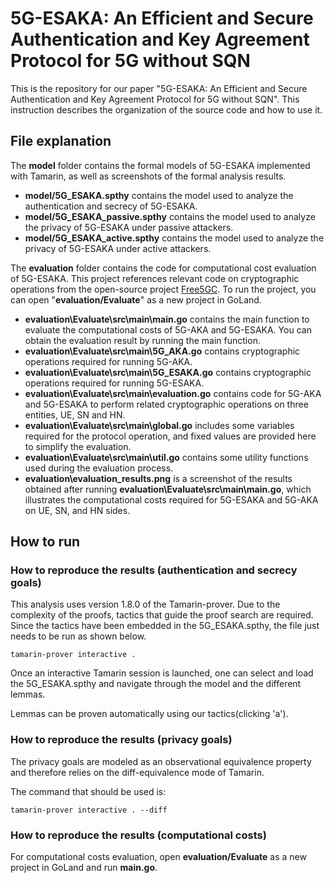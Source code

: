 # 5G-ESAKA: An Efficient and Secure Authentication and Key Agreement Protocol for 5G without SQN

This is the repository for our paper "5G-ESAKA: An Efficient and Secure Authentication and Key Agreement Protocol for 5G without SQN". This instruction describes the organization of the source code and how to use it.

## File explanation

The **model** folder contains the formal models of 5G-ESAKA implemented with Tamarin, as well as screenshots of the formal analysis results.

- **model/5G_ESAKA.spthy** contains the model used to analyze the authentication and secrecy of 5G-ESAKA.
- **model/5G_ESAKA_passive.spthy** contains the model used to analyze the privacy of 5G-ESAKA under passive attackers.
- **model/5G_ESAKA_active.spthy** contains the model used to analyze the privacy of 5G-ESAKA under active attackers.

The **evaluation** folder contains the code for computational cost evaluation of 5G-ESAKA. This project references relevant code on cryptographic operations from the open-source project [Free5GC](https://github.com/free5gc/free5gc). To run the project, you can open "**evaluation/Evaluate**" as a new project in GoLand.

- **evaluation\Evaluate\src\main\main.go** contains the main function to evaluate the computational costs of 5G-AKA and 5G-ESAKA. You can obtain the evaluation result by running the main function.
- **evaluation\Evaluate\src\main\5G_AKA.go** contains cryptographic operations required for running 5G-AKA.
- **evaluation\Evaluate\src\main\5G_ESAKA.go** contains cryptographic operations required for running 5G-ESAKA.
- **evaluation\Evaluate\src\main\evaluation.go** contains code for 5G-AKA and 5G-ESAKA to perform related cryptographic operations on three entities, UE, SN and HN.
- **evaluation\Evaluate\src\main\global.go** includes some variables required for the protocol operation, and fixed values are provided here to simplify the evaluation.
- **evaluation\Evaluate\src\main\util.go** contains some utility functions used during the evaluation process.
- **evaluation\evaluation_results.png** is a screenshot of the results obtained after running **evaluation\Evaluate\src\main\main.go**, which illustrates the computational costs required for 5G-ESAKA and 5G-AKA on UE, SN, and HN sides.

## How to run

### How to reproduce the results (authentication and secrecy goals)

This analysis uses version 1.8.0 of the Tamarin-prover. Due to the complexity of the proofs, tactics that guide the proof search are required. Since the tactics have been embedded in the 5G_ESAKA.spthy, the file just needs to be run as shown below.

`tamarin-prover interactive .`

Once an interactive Tamarin session is launched, one can select and load the 5G_ESAKA.spthy and navigate through the model and the different lemmas.

Lemmas can be proven automatically using our tactics(clicking 'a').

### How to reproduce the results (privacy goals)

The  privacy goals are modeled as an observational equivalence property and therefore relies on the diff-equivalence mode of Tamarin.

The command that should be used is:

`tamarin-prover interactive . --diff`

### How to reproduce the results (computational costs)

For computational costs evaluation, open **evaluation/Evaluate** as a new project in GoLand and run **main.go**.










​	
